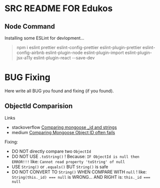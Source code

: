 # SRC README FOR Edukos

## Node Command
Installing some ESLint for devlopment...

> npm i eslint prettier eslint-config-prettier eslint-plugin-prettier eslint-config-airbnb eslint-plugin-node eslint-plugin-import eslint-plugin-jsx-a11y eslint-plugin-react --save-dev


# BUG Fixing
Here write all BUG you found and fixing (if you found).

## ObjectId Comparision
Links
- stackoverflow [Comparing mongoose _id and strings](https://stackoverflow.com/questions/11637353/comparing-mongoose-id-and-strings)
- medium [Comparing Mongoose Object ID often fails](https://medium.com/@mzndako/comparing-mongoose-object-id-often-fail-a7374a779f6d)

Fixing: 
- DO NOT directly compare two `ObjectId`
- DO NOT USE `.toString()` ! Because: `IF ObjectId is null then ERROR!!!` like: `Cannot read property 'toString' of null`
- USE `String()` or `.equals()` BUT `String()` is safe
- DO NOT CONVERT TO `String()` WHEN COMPARE WITH `null` ! like: `String(this._id) === null` is WRONG... AND RIGHT is: `this._id === null`